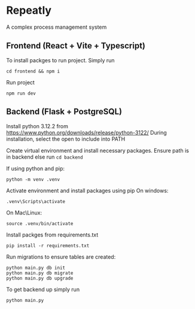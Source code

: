 # Repeatly

A complex process management system

## Frontend (React + Vite + Typescript)

To install packges to run project. Simply run

```
cd frontend && npm i
```

Run project

```
npm run dev
```

## Backend (Flask + PostgreSQL)

Install python 3.12.2 from https://www.python.org/downloads/release/python-3122/
During installation, select the open to include into PATH

Create virtual environment and install necessary packages.
Ensure path is in backend else run `cd backend`

If using python and pip:

```
python -m venv .venv
```

Activate environment and install packages using pip
On windows:

```
.venv\Scripts\activate
```

On Mac\Linux:

```
source .venv/bin/activate
```

Install packges from requirements.txt

```
pip install -r requirements.txt
```

Run migrations to ensure tables are created:

```
python main.py db init
python main.py db migrate
python main.py db upgrade
```

To get backend up simply run

```
python main.py
```
